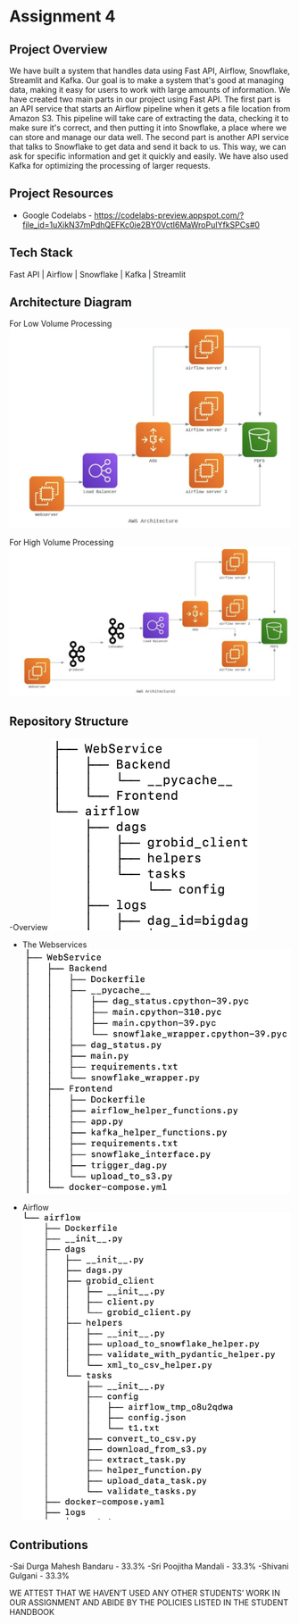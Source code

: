 # Assignment 4

## Project Overview
We have built a system that handles data using Fast API, Airflow, Snowflake, Streamlit and Kafka. Our goal is to make a system that's good at managing data, making it easy for users to work with large amounts of information. We have created two main parts in our project using Fast API. The first part is an API service that starts an Airflow pipeline when it gets a file location from Amazon S3. This pipeline will take care of extracting the data, checking it to make sure it's correct, and then putting it into Snowflake, a place where we can store and manage our data well. The second part is another API service that talks to Snowflake to get data and send it back to us. This way, we can ask for specific information and get it quickly and easily. We have also used Kafka for optimizing the processing of larger requests.

## Project Resources
- Google Codelabs - https://codelabs-preview.appspot.com/?file_id=1uXikN37mPdhQEFKc0ie2BY0VctI6MaWroPuIYfkSPCs#0 

## Tech Stack
Fast API | Airflow | Snowflake | Kafka | Streamlit

## Architecture Diagram
For Low Volume Processing
![image](https://github.com/BigDataIA-Spring2024-Sec1-Team8/Assignment4/blob/main/AD_LowVolume.png)

For High Volume Processing
![image](https://github.com/BigDataIA-Spring2024-Sec1-Team8/Assignment4/blob/main/AD_HighVolume.png)

## Repository Structure
-Overview
![image](https://github.com/BigDataIA-Spring2024-Sec1-Team8/Assignment4/blob/main/Overview.png)

- The Webservices
![image](https://github.com/BigDataIA-Spring2024-Sec1-Team8/Assignment4/blob/main/Webservices.png)

- Airflow
![image](https://github.com/BigDataIA-Spring2024-Sec1-Team8/Assignment4/blob/main/Airflow.png)


## Contributions
-Sai Durga Mahesh Bandaru - 33.3%
-Sri Poojitha Mandali - 33.3%
-Shivani Gulgani - 33.3%

WE ATTEST THAT WE HAVEN’T USED ANY OTHER STUDENTS’ WORK IN OUR ASSIGNMENT AND ABIDE BY THE POLICIES LISTED IN THE STUDENT HANDBOOK
